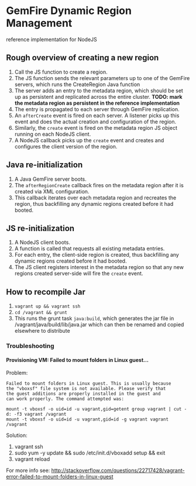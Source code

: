 # GemFire Dynamic Region Management
reference implementation for NodeJS

## Rough overview of creating a new region
 1. Call the JS function to create a region.
 2. The JS function sends the relevant parameters up to one of the GemFire servers, which runs the CreateRegion Java function
 3. The server adds an entry to the metadata region, which should be set up as persistent and replicated across the entire cluster. **TODO: mark the metadata region as persistent in the reference implementation**
 4. The entry is propagated to each server through GemFire replication.
 5. An `afterCreate` event is fired on each server. A listener picks up this event and does the actual creation and configuration of the region.
 6. Similarly, the `create` event is fired on the metadata region JS object running on each NodeJS client.
 7. A NodeJS callback picks up the `create` event and creates and configures the client version of the region.
 
## Java re-initialization
 1. A Java GemFire server boots.
 2. The `afterRegionCreate` callback fires on the metadata region after it is created via XML configuration.
 3. This callback iterates over each metadata region and recreates the region, thus backfilling any dynamic regions created before it had booted.

## JS re-initialization
1. A NodeJS client boots.
2. A function is called that requests all existing metadata entries.
3. For each entry, the client-side region is created, thus backfilling any dynamic regions created before it had booted.
4. The JS client registers interest in the metadata region so that any new regions created server-side will fire the `create` event.


## How to recompile Jar

1. `vagrant up && vagrant ssh`
2. `cd /vagrant && grunt`
3. This runs the grunt task `java:build`, which generates the jar file in /vagrant/java/build/lib/java.jar which can then be renamed and copied elsewhere to distribute


### Troubleshooting

#### Provisioning VM: Failed to mount folders in Linux guest...

Problem:

    Failed to mount folders in Linux guest. This is usually because
    the "vboxsf" file system is not available. Please verify that
    the guest additions are properly installed in the guest and
    can work properly. The command attempted was:
    
    mount -t vboxsf -o uid=id -u vagrant,gid=getent group vagrant | cut -d: -f3 vagrant /vagrant
    mount -t vboxsf -o uid=id -u vagrant,gid=id -g vagrant vagrant /vagrant

Solution:

1. vagrant ssh
2. sudo yum -y update && sudo /etc/init.d/vboxadd setup && exit
3. vagrant reload

For more info see: http://stackoverflow.com/questions/22717428/vagrant-error-failed-to-mount-folders-in-linux-guest

